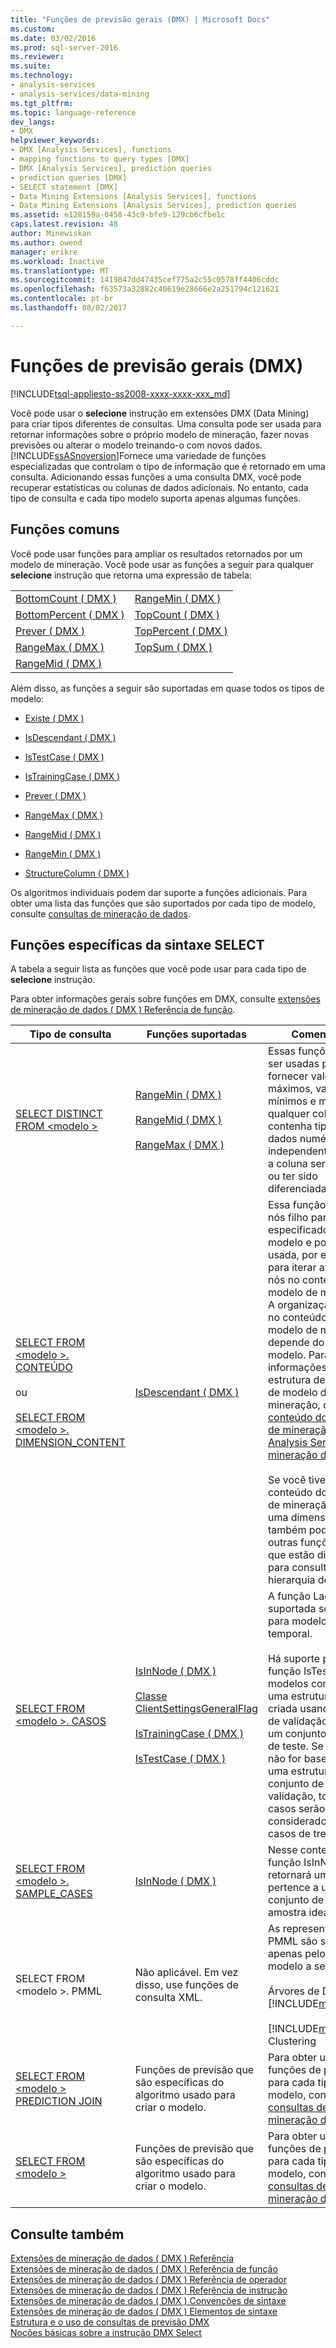 ```yaml
---
title: "Funções de previsão gerais (DMX) | Microsoft Docs"
ms.custom: 
ms.date: 03/02/2016
ms.prod: sql-server-2016
ms.reviewer: 
ms.suite: 
ms.technology:
- analysis-services
- analysis-services/data-mining
ms.tgt_pltfrm: 
ms.topic: language-reference
dev_langs:
- DMX
helpviewer_keywords:
- DMX [Analysis Services], functions
- mapping functions to query types [DMX]
- DMX [Analysis Services], prediction queries
- prediction queries [DMX]
- SELECT statement [DMX]
- Data Mining Extensions [Analysis Services], functions
- Data Mining Extensions [Analysis Services], prediction queries
ms.assetid: e128159a-0458-43c9-bfe9-129cb6cfbe1c
caps.latest.revision: 48
author: Minewiskan
ms.author: owend
manager: erikre
ms.workload: Inactive
ms.translationtype: MT
ms.sourcegitcommit: 1419847dd47435cef775a2c55c0578ff4406cddc
ms.openlocfilehash: f63573a32882c40619e28666e2a251794c121621
ms.contentlocale: pt-br
ms.lasthandoff: 08/02/2017

---
```

# <a name="general-prediction-functions-dmx"></a>Funções de previsão gerais (DMX)
[!INCLUDE[tsql-appliesto-ss2008-xxxx-xxxx-xxx_md](../includes/tsql-appliesto-ss2008-xxxx-xxxx-xxx-md.md)]

  Você pode usar o **selecione** instrução em extensões DMX (Data Mining) para criar tipos diferentes de consultas. Uma consulta pode ser usada para retornar informações sobre o próprio modelo de mineração, fazer novas previsões ou alterar o modelo treinando-o com novos dados. [!INCLUDE[ssASnoversion](../includes/ssasnoversion-md.md)]Fornece uma variedade de funções especializadas que controlam o tipo de informação que é retornado em uma consulta. Adicionando essas funções a uma consulta DMX, você pode recuperar estatísticas ou colunas de dados adicionais. No entanto, cada tipo de consulta e cada tipo modelo suporta apenas algumas funções.  
  
## <a name="common-functions"></a>Funções comuns  
 Você pode usar funções para ampliar os resultados retornados por um modelo de mineração. Você pode usar as funções a seguir para qualquer **selecione** instrução que retorna uma expressão de tabela:  
  
|||  
|-|-|  
|[BottomCount &#40; DMX &#41;](../dmx/bottomcount-dmx.md)|[RangeMin &#40; DMX &#41;](../dmx/rangemin-dmx.md)|  
|[BottomPercent &#40; DMX &#41;](../dmx/bottompercent-dmx.md)|[TopCount &#40; DMX &#41;](../dmx/topcount-dmx.md)|  
|[Prever &#40; DMX &#41;](../dmx/predict-dmx.md)|[TopPercent &#40; DMX &#41;](../dmx/toppercent-dmx.md)|  
|[RangeMax &#40; DMX &#41;](../dmx/rangemax-dmx.md)|[TopSum &#40; DMX &#41;](../dmx/topsum-dmx.md)|  
|[RangeMid &#40; DMX &#41;](../dmx/rangemid-dmx.md)||  
  
 Além disso, as funções a seguir são suportadas em quase todos os tipos de modelo:  
  
-   [Existe &#40; DMX &#41;](../dmx/exists-dmx.md)  
  
-   [IsDescendant &#40; DMX &#41;](../dmx/isdescendant-dmx.md)  
  
-   [IsTestCase &#40; DMX &#41;](../dmx/istestcase-dmx.md)  
  
-   [IsTrainingCase &#40; DMX &#41;](../dmx/istrainingcase-dmx.md)  
  
-   [Prever &#40; DMX &#41;](../dmx/predict-dmx.md)  
  
-   [RangeMax &#40; DMX &#41;](../dmx/rangemax-dmx.md)  
  
-   [RangeMid &#40; DMX &#41;](../dmx/rangemid-dmx.md)  
  
-   [RangeMin &#40; DMX &#41;](../dmx/rangemin-dmx.md)  
  
-   [StructureColumn &#40; DMX &#41;](../dmx/structurecolumn-dmx.md)  
  
 Os algoritmos individuais podem dar suporte a funções adicionais. Para obter uma lista das funções que são suportados por cada tipo de modelo, consulte [consultas de mineração de dados](../analysis-services/data-mining/data-mining-queries.md).  
  
## <a name="functions-specific-to-select-syntax"></a>Funções específicas da sintaxe SELECT  
 A tabela a seguir lista as funções que você pode usar para cada tipo de **selecione** instrução.  
  
 Para obter informações gerais sobre funções em DMX, consulte [extensões de mineração de dados &#40; DMX &#41; Referência de função](../dmx/data-mining-extensions-dmx-function-reference.md).  
  
|Tipo de consulta|Funções suportadas|Comentários|  
|----------------|-------------------------|-------------|  
|[SELECT DISTINCT FROM \<modelo >](../dmx/select-distinct-from-model-dmx.md)|[RangeMin &#40; DMX &#41;](../dmx/rangemin-dmx.md)<br /><br /> [RangeMid &#40; DMX &#41;](../dmx/rangemid-dmx.md)<br /><br /> [RangeMax &#40; DMX &#41;](../dmx/rangemax-dmx.md)|Essas funções podem ser usadas para fornecer valores máximos, valores mínimos e médias para qualquer coluna que contenha tipos de dados numéricos, independentemente de a coluna ser contínua ou ter sido diferenciada.|  
|[SELECT FROM \<modelo >. CONTEÚDO](../dmx/select-from-model-content-dmx.md)<br /><br /> ou<br /><br /> [SELECT FROM \<modelo >. DIMENSION_CONTENT](../dmx/select-from-model-dimension-content-dmx.md)|[IsDescendant &#40; DMX &#41;](../dmx/isdescendant-dmx.md)|Essa função recupera nós filho para o nó especificado no modelo e pode ser usada, por exemplo, para iterar através de nós no conteúdo do modelo de mineração. A organização dos nós no conteúdo do modelo de mineração depende do tipo de modelo. Para obter informações sobre a estrutura de cada tipo de modelo de mineração, consulte [conteúdo do modelo de mineração &#40; Analysis Services – mineração de dados &#41; ](../analysis-services/data-mining/mining-model-content-analysis-services-data-mining.md).<br /><br /> Se você tiver salvo o conteúdo do modelo de mineração como uma dimensão, também poderá usar outras funções MDX que estão disponíveis para consultar uma hierarquia de atributo.|  
|[SELECT FROM \<modelo >. CASOS](../dmx/select-from-model-cases-dmx.md)|[IsInNode &#40; DMX &#41;](../dmx/isinnode-dmx.md)<br /><br /> [Classe ClientSettingsGeneralFlag](../relational-databases/wmi-provider-configuration-classes/clientsettingsgeneralflag-class/clientsettingsgeneralflag-class.md)<br /><br /> [IsTrainingCase &#40; DMX &#41;](../dmx/istrainingcase-dmx.md)<br /><br /> [IsTestCase &#40; DMX &#41;](../dmx/istestcase-dmx.md)|A função Lag é suportada somente para modelos de série temporal.<br /><br /> Há suporte para a função IsTestCase modelos com base em uma estrutura que foi criada usando a opção de validação para criar um conjunto de dados de teste. Se o modelo não for baseado em uma estrutura com um conjunto de teste de validação, todos os casos serão considerados como casos de treinamento.|  
|[SELECT FROM \<modelo >. SAMPLE_CASES](../dmx/select-from-model-sample-cases-dmx.md)|[IsInNode &#40; DMX &#41;](../dmx/isinnode-dmx.md)|Nesse contexto, a função IsInNode retornará um caso que pertence a um conjunto de casos de amostra idealizados.|  
|SELECT FROM \<modelo >. PMML|Não aplicável. Em vez disso, use funções de consulta XML.|As representações PMML são suportadas apenas pelos tipos de modelo a seguir:<br /><br /> Árvores de Decisão da [!INCLUDE[msCoName](../includes/msconame-md.md)]<br /><br /> [!INCLUDE[msCoName](../includes/msconame-md.md)] Clustering|  
|[SELECT FROM \<modelo > PREDICTION JOIN](../dmx/select-from-model-prediction-join-dmx.md)|Funções de previsão que são específicas do algoritmo usado para criar o modelo.|Para obter uma lista de funções de previsão para cada tipo de modelo, consulte [consultas de mineração de dados](../analysis-services/data-mining/data-mining-queries.md).|  
|[SELECT FROM \<modelo >](../dmx/select-from-model-dmx.md)|Funções de previsão que são específicas do algoritmo usado para criar o modelo.|Para obter uma lista de funções de previsão para cada tipo de modelo, consulte [consultas de mineração de dados](../analysis-services/data-mining/data-mining-queries.md).|  
  
## <a name="see-also"></a>Consulte também  
 [Extensões de mineração de dados &#40; DMX &#41; Referência](../dmx/data-mining-extensions-dmx-reference.md)   
 [Extensões de mineração de dados &#40; DMX &#41; Referência de função](../dmx/data-mining-extensions-dmx-function-reference.md)   
 [Extensões de mineração de dados &#40; DMX &#41; Referência de operador](../dmx/data-mining-extensions-dmx-operator-reference.md)   
 [Extensões de mineração de dados &#40; DMX &#41; Referência de instrução](../dmx/data-mining-extensions-dmx-statements.md)   
 [Extensões de mineração de dados &#40; DMX &#41; Convenções de sintaxe](../dmx/data-mining-extensions-dmx-syntax-conventions.md)   
 [Extensões de mineração de dados &#40; DMX &#41; Elementos de sintaxe](../dmx/data-mining-extensions-dmx-syntax-elements.md)   
 [Estrutura e o uso de consultas de previsão DMX](../dmx/structure-and-usage-of-dmx-prediction-queries.md)   
 [Noções básicas sobre a instrução DMX Select](../dmx/understanding-the-dmx-select-statement.md)  
  
  

